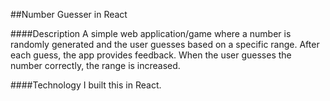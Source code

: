 ##Number Guesser in React

####Description
A simple web application/game where a number is randomly generated and the user guesses based on a specific range. After each guess, the app provides feedback. When the user guesses the number correctly, the range is increased. 

####Technology
I built this in React. 
